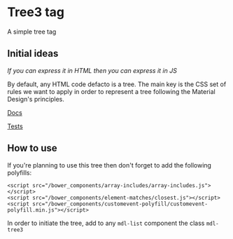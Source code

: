 # Tree3 tag
A simple tree tag

## Initial ideas

_If you can express it in HTML then you can express it in JS_

By default, any HTML code defacto is a tree. The main key is the CSS set of rules we want to apply in order to represent a tree following the Material Design's principles.

[Docs](http://tree-example.m3c.space/docs)

[Tests](http://tree-example.m3c.space/test)

## How to use

If you're planning to use this tree then don't forget to add the following polyfills:

```
<script src="/bower_components/array-includes/array-includes.js"></script>
<script src="/bower_components/element-matches/closest.js"></script>
<script src="/bower_components/customevent-polyfill/customevent-polyfill.min.js"></script>
```

In order to initiate the tree, add to any ```mdl-list``` component the class ```mdl-tree3```

